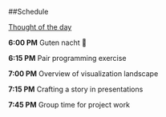 ##Schedule

[Thought of the day](https://twitter.com/harper/status/724287782403846144)

**6:00 PM** Guten nacht :crescent_moon:

**6:15 PM** Pair programming exercise

**7:00 PM** Overview of visualization landscape 

**7:15 PM** Crafting a story in presentations

**7:45 PM** Group time for project work

